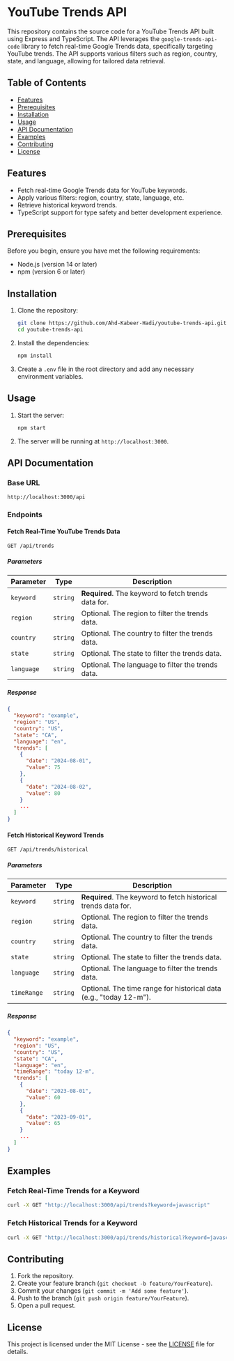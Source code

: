 # YouTube Trends API

This repository contains the source code for a YouTube Trends API built using Express and TypeScript. The API leverages the `google-trends-api-code` library to fetch real-time Google Trends data, specifically targeting YouTube trends. The API supports various filters such as region, country, state, and language, allowing for tailored data retrieval.

## Table of Contents

- [Features](#features)
- [Prerequisites](#prerequisites)
- [Installation](#installation)
- [Usage](#usage)
- [API Documentation](#api-documentation)
- [Examples](#examples)
- [Contributing](#contributing)
- [License](#license)

## Features

- Fetch real-time Google Trends data for YouTube keywords.
- Apply various filters: region, country, state, language, etc.
- Retrieve historical keyword trends.
- TypeScript support for type safety and better development experience.

## Prerequisites

Before you begin, ensure you have met the following requirements:

- Node.js (version 14 or later)
- npm (version 6 or later)

## Installation

1. Clone the repository:
    ```bash
    git clone https://github.com/Ahd-Kabeer-Hadi/youtube-trends-api.git
    cd youtube-trends-api
    ```

2. Install the dependencies:
    ```bash
    npm install
    ```

3. Create a `.env` file in the root directory and add any necessary environment variables.

## Usage

1. Start the server:
    ```bash
    npm start
    ```

2. The server will be running at `http://localhost:3000`.

## API Documentation

### Base URL

```
http://localhost:3000/api
```

### Endpoints

#### Fetch Real-Time YouTube Trends Data

```http
GET /api/trends
```

##### Parameters

| Parameter   | Type     | Description                                                        |
|-------------|----------|--------------------------------------------------------------------|
| `keyword`   | `string` | **Required**. The keyword to fetch trends data for.                |
| `region`    | `string` | Optional. The region to filter the trends data.                    |
| `country`   | `string` | Optional. The country to filter the trends data.                   |
| `state`     | `string` | Optional. The state to filter the trends data.                     |
| `language`  | `string` | Optional. The language to filter the trends data.                  |

##### Response

```json
{
  "keyword": "example",
  "region": "US",
  "country": "US",
  "state": "CA",
  "language": "en",
  "trends": [
    {
      "date": "2024-08-01",
      "value": 75
    },
    {
      "date": "2024-08-02",
      "value": 80
    }
    ...
  ]
}
```

#### Fetch Historical Keyword Trends

```http
GET /api/trends/historical
```

##### Parameters

| Parameter   | Type     | Description                                                        |
|-------------|----------|--------------------------------------------------------------------|
| `keyword`   | `string` | **Required**. The keyword to fetch historical trends data for.     |
| `region`    | `string` | Optional. The region to filter the trends data.                    |
| `country`   | `string` | Optional. The country to filter the trends data.                   |
| `state`     | `string` | Optional. The state to filter the trends data.                     |
| `language`  | `string` | Optional. The language to filter the trends data.                  |
| `timeRange` | `string` | Optional. The time range for historical data (e.g., "today 12-m"). |

##### Response

```json
{
  "keyword": "example",
  "region": "US",
  "country": "US",
  "state": "CA",
  "language": "en",
  "timeRange": "today 12-m",
  "trends": [
    {
      "date": "2023-08-01",
      "value": 60
    },
    {
      "date": "2023-09-01",
      "value": 65
    }
    ...
  ]
}
```

## Examples

### Fetch Real-Time Trends for a Keyword

```bash
curl -X GET "http://localhost:3000/api/trends?keyword=javascript"
```

### Fetch Historical Trends for a Keyword

```bash
curl -X GET "http://localhost:3000/api/trends/historical?keyword=javascript&timeRange=today 12-m"
```

## Contributing

1. Fork the repository.
2. Create your feature branch (`git checkout -b feature/YourFeature`).
3. Commit your changes (`git commit -m 'Add some feature'`).
4. Push to the branch (`git push origin feature/YourFeature`).
5. Open a pull request.

## License

This project is licensed under the MIT License - see the [LICENSE](LICENSE) file for details.

